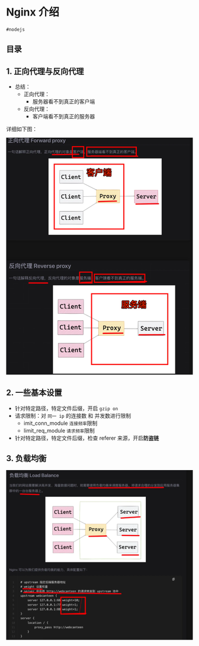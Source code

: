 
# Nginx 介绍

`#nodejs` 


## 目录
<!-- toc -->
 ## 1. 正向代理与反向代理 

- 总结：
	- 正向代理：
		- 服务器看不到真正的客户端
	- 反向代理：
		- 客户端看不到真正的服务器

详细如下图：

![图片&文件](./files/20241025-4.png)

## 2. 一些基本设置

- 针对特定路径，特定文件后缀，开启 `gzip on`
- 请求限制：对 `同一 ip` 的连接数 和 并发数进行限制
	- imit_conn_module `连接频率`限制
	- limit_req_module `请求频率`限制
- 针对特定路径，特定文件后缀，检查 referer 来源，开启**防盗链**

## 3. 负载均衡

![图片&文件](./files/20241025-5.png)

